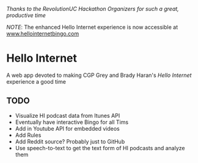 *Thanks to the RevolutionUC Hackathon Organizers for such a great, productive time*

*NOTE*: The enhanced Hello Internet experience is now accessible at www.hellointernetbingo.com
# Hello Internet
A web app devoted to making CGP Grey and Brady Haran's *Hello Internet* experience a good time 
## TODO
* Visualize HI podcast data from Itunes API
* Eventually have interactive Bingo for all Tims
* Add in Youtube API for embedded videos
* Add Rules
* Add Reddit source? Probably just to GitHub
* Use speech-to-text to get the text form of HI podcasts and analyze them
